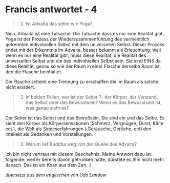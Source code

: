 # Francis antwortet - 4

>1. Ist Advaita das selbe wie Yoga?

Nein. Advaita ist eine Tatsache. Die Tatsache dass es nur eine Realität gibt. Yoga ist der Prozess der Wiederzusammenführung des vermeintlich getrennten individuellen Selbst mit dem universellen Selbst. Dieser Prozess endet mit der Erkenntnis im Advaita, besser bekannt als Erleuchtung; weil wenn es nur eine Realität gibt, muss diese Realität, die Realität des universellen Selbst und die des individuellen Selbst sein. Sie sind EINS da diese Realität, genau so wie der Raum in einer Flasche derselbe Raum ist, den die Flasche beinhaltet. 

Die Flasche scheint eine Trennung zu erschaffen die im Raum als solche nicht existiert.

>2. In beiden Fällen, wer ist der Seher ?- der Körper, der Verstand, das Selbst oder das Bewusstsein? Wenn es das Bewusstsein ist, was genau sieht es?

Der Seher ist das Selbst und das Bewußsein. Sie sind ein und das Selbe. Es sieht den Körper als Körpersensationen (Schmerz, Vergnügen, Durst, Kälte ect.), die Welt als Sinneserfahrungen ( Geräusche, Gerüche, ect) den Intellekt als Gedanken und Vorstellungen.

>3. Warum lief Buddha weg von der Quelle des Advaita?

Ich bin nicht vertraut mit diesem Geschehnis. Meine Antwort dazu ist folgende: weil er bereits davon getrunken hatte, dürstete es Ihm nicht mehr danach. Das ist ein Koan aus dem Zen. :) 

_übersetzt aus dem englischen von Udo Landow_

